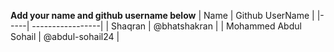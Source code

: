 **Add your name and github username below**
| Name | Github UserName |
|-----| -----------------|
| Shaqran | @bhatshakran |
| Mohammed Abdul Sohail | @abdul-sohail24 |
